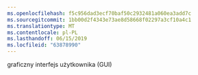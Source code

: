 ```yaml
---
ms.openlocfilehash: f5c956dad3ecf70baf50c2932481a060ea3add7c
ms.sourcegitcommit: 1bb00d2f4343e73ae8d58668f02297a3cf10a4c1
ms.translationtype: MT
ms.contentlocale: pl-PL
ms.lasthandoff: 06/15/2019
ms.locfileid: "63878990"
---
```

graficzny interfejs użytkownika (GUI)